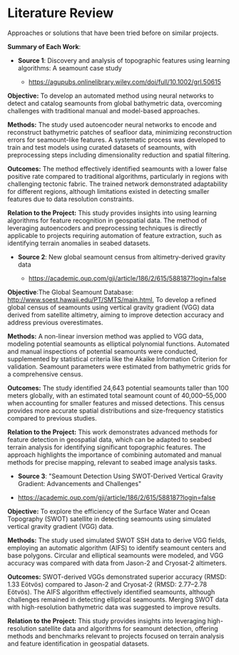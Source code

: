 # Literature Review

Approaches or solutions that have been tried before on similar projects.

**Summary of Each Work**:

- **Source 1**: Discovery and analysis of topographic features using learning algorithms: A seamount case study

  - https://agupubs.onlinelibrary.wiley.com/doi/full/10.1002/grl.50615

**Objective:**
To develop an automated method using neural networks to detect and catalog seamounts from global bathymetric data, overcoming challenges with traditional manual and model-based approaches.

**Methods:**
The study used autoencoder neural networks to encode and reconstruct bathymetric patches of seafloor data, minimizing reconstruction errors for seamount-like features. A systematic process was developed to train and test models using curated datasets of seamounts, with preprocessing steps including dimensionality reduction and spatial filtering.

**Outcomes:**
The method effectively identified seamounts with a lower false positive rate compared to traditional algorithms, particularly in regions with challenging tectonic fabric. The trained network demonstrated adaptability for different regions, although limitations existed in detecting smaller features due to data resolution constraints.

**Relation to the Project:**
This study provides insights into using learning algorithms for feature recognition in geospatial data. The method of leveraging autoencoders and preprocessing techniques is directly applicable to projects requiring automation of feature extraction, such as identifying terrain anomalies in seabed datasets.

- **Source 2**: New global seamount census from altimetry-derived gravity data

  - https://academic.oup.com/gji/article/186/2/615/588187?login=false

**Objective**:The Global Seamount Database: http://www.soest.hawaii.edu/PT/SMTS/main.html, To develop a refined global census of seamounts using vertical gravity gradient (VGG) data derived from satellite altimetry, aiming to improve detection accuracy and address previous overestimates.

**Methods:**
A non-linear inversion method was applied to VGG data, modeling potential seamounts as elliptical polynomial functions. Automated and manual inspections of potential seamounts were conducted, supplemented by statistical criteria like the Akaike Information Criterion for validation. Seamount parameters were estimated from bathymetric grids for a comprehensive census.

**Outcomes:**
The study identified 24,643 potential seamounts taller than 100 meters globally, with an estimated total seamount count of 40,000–55,000 when accounting for smaller features and missed detections. This census provides more accurate spatial distributions and size-frequency statistics compared to previous studies.

**Relation to the Project:**
This work demonstrates advanced methods for feature detection in geospatial data, which can be adapted to seabed terrain analysis for identifying significant topographic features. The approach highlights the importance of combining automated and manual methods for precise mapping, relevant to seabed image analysis tasks.

- **Source 3**: "Seamount Detection Using SWOT-Derived Vertical Gravity Gradient: Advancements and Challenges"

- https://academic.oup.com/gji/article/186/2/615/588187?login=false

**Objective:**
To explore the efficiency of the Surface Water and Ocean Topography (SWOT) satellite in detecting seamounts using simulated vertical gravity gradient (VGG) data.

**Methods:**
The study used simulated SWOT SSH data to derive VGG fields, employing an automatic algorithm (AIFS) to identify seamount centers and base polygons. Circular and elliptical seamounts were modeled, and VGG accuracy was compared with data from Jason-2 and Cryosat-2 altimeters.

**Outcomes:**
SWOT-derived VGGs demonstrated superior accuracy (RMSD: 1.33 Eötvös) compared to Jason-2 and Cryosat-2 (RMSD: 2.77–2.78 Eötvös). The AIFS algorithm effectively identified seamounts, although challenges remained in detecting elliptical seamounts. Merging SWOT data with high-resolution bathymetric data was suggested to improve results.

**Relation to the Project:**
This study provides insights into leveraging high-resolution satellite data and algorithms for seamount detection, offering methods and benchmarks relevant to projects focused on terrain analysis and feature identification in geospatial datasets.
